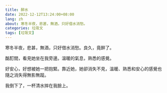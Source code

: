 ```yaml
---
title: 醉水
date: 2022-12-12T13:24:00+08:00
lang: zh
about: 寒冬半夜，悲甚，無酒，只好借水消愁。
categories: 垃圾文
tags: [垃圾文]
---
```

寒冬半夜，悲甚，無酒，只好借水消愁。良久，竟醉了。

酩酊間，看見她坐在我旁邊。溫暖的氣息，熟悉的感覺。

好安心，好想被她一把抱緊。靠近她，她卻消失不見，溫暖、熟悉和安心的感覺也隨之消失得無影無蹤。

我倒下了，一杯清水摔在我臉上。
